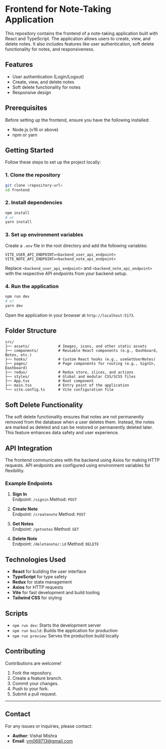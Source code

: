 # Frontend for Note-Taking Application

This repository contains the frontend of a note-taking application built with React and TypeScript. The application allows users to create, view, and delete notes. It also includes features like user authentication, soft delete functionality for notes, and responsiveness.

## Features

- User authentication (Login/Logout)
- Create, view, and delete notes
- Soft delete functionality for notes
- Responsive design

## Prerequisites

Before setting up the frontend, ensure you have the following installed:

- Node.js (v16 or above)
- npm or yarn

## Getting Started

Follow these steps to set up the project locally:

### 1. Clone the repository
```bash
git clone <repository-url>
cd frontend
```

### 2. Install dependencies
```bash
npm install
# or
yarn install
```

### 3. Set up environment variables

Create a `.env` file in the root directory and add the following variables:

```env
VITE_USER_API_ENDPOINT=<backend_user_api_endpoint>
VITE_NOTE_API_ENDPOINT=<backend_note_api_endpoint>
```

Replace `<backend_user_api_endpoint>` and `<backend_note_api_endpoint>` with the respective API endpoints from your backend setup.

### 4. Run the application
```bash
npm run dev
# or
yarn dev
```

Open the application in your browser at `http://localhost:5173`.

## Folder Structure

```plaintext
src/
├── assets/             # Images, icons, and other static assets
├── components/         # Reusable React components (e.g., Dashboard, Notes, etc.)
├── hooks/              # Custom React hooks (e.g., useGetUserNotes)
├── pages/              # Page components for routing (e.g., SignIn, Dashboard)
├── redux/              # Redux store, slices, and actions
├── styles/             # Global and modular CSS/SCSS files
├── App.tsx             # Root component
├── main.tsx            # Entry point of the application
└── vite.config.ts      # Vite configuration file
```

## Soft Delete Functionality

The soft delete functionality ensures that notes are not permanently removed from the database when a user deletes them. Instead, the notes are marked as deleted and can be restored or permanently deleted later. This feature enhances data safety and user experience.

## API Integration

The frontend communicates with the backend using Axios for making HTTP requests. API endpoints are configured using environment variables for flexibility.

### Example Endpoints

1. **Sign In**  
   Endpoint: `/signin`
   Method: `POST`

2. **Create Note**  
   Endpoint: `/createnote`
   Method: `POST`

3. **Get Notes**  
   Endpoint: `/getnotes`
   Method: `GET`

4. **Delete Note**  
   Endpoint: `/deletenote/:id`
   Method: `DELETE`

## Technologies Used

- **React** for building the user interface
- **TypeScript** for type safety
- **Redux** for state management
- **Axios** for HTTP requests
- **Vite** for fast development and build tooling
- **Tailwind CSS** for styling

## Scripts

- `npm run dev`: Starts the development server
- `npm run build`: Builds the application for production
- `npm run preview`: Serves the production build locally
## Contributing

Contributions are welcome!

1. Fork the repository.
2. Create a feature branch.
3. Commit your changes.
4. Push to your fork.
5. Submit a pull request.

---

## Contact

For any issues or inquiries, please contact:
- **Author**: Vishal Mishra
- **Email**: vm069713@gmail.com

